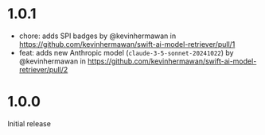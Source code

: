 # 1.0.1

- chore: adds SPI badges by @kevinhermawan in https://github.com/kevinhermawan/swift-ai-model-retriever/pull/1
- feat: adds new Anthropic model (`claude-3-5-sonnet-20241022`) by @kevinhermawan in https://github.com/kevinhermawan/swift-ai-model-retriever/pull/2

# 1.0.0

Initial release
